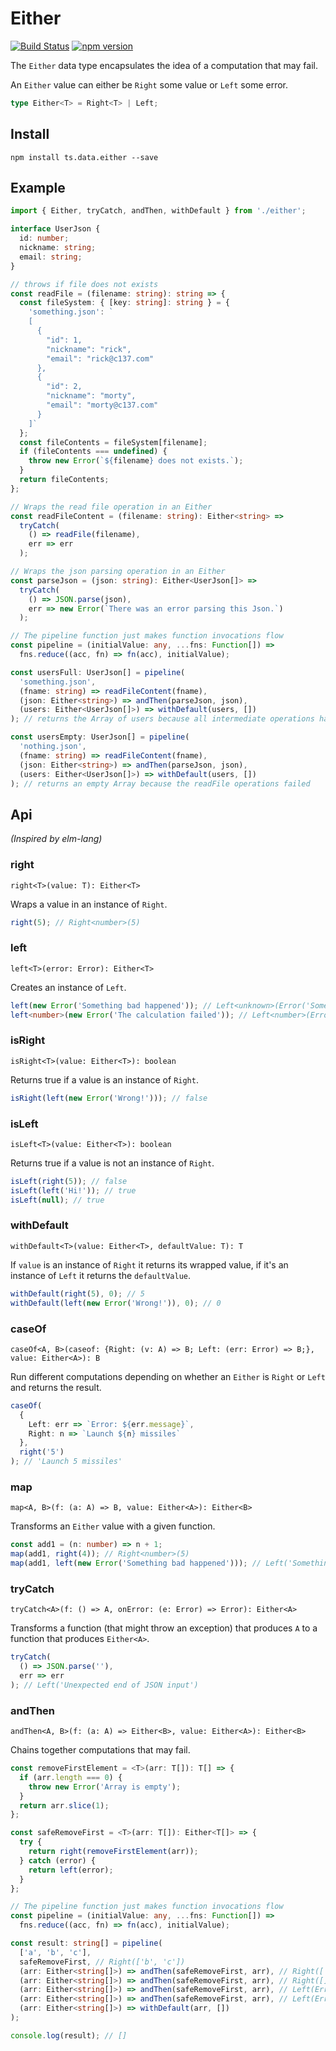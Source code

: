 # Either

[![Build Status](https://travis-ci.org/joanllenas/ts.data.either.svg?branch=master)](https://travis-ci.org/joanllenas/ts.data.either)
[![npm version](https://badge.fury.io/js/ts.data.either.svg)](https://badge.fury.io/js/ts.data.either)

The `Either` data type encapsulates the idea of a computation that may fail.

An `Either` value can either be `Right` some value or `Left` some error.

```ts
type Either<T> = Right<T> | Left;
```

## Install

```
npm install ts.data.either --save
```

## Example

```ts
import { Either, tryCatch, andThen, withDefault } from './either';

interface UserJson {
  id: number;
  nickname: string;
  email: string;
}

// throws if file does not exists
const readFile = (filename: string): string => {
  const fileSystem: { [key: string]: string } = {
    'something.json': `
    [
      {
        "id": 1,
        "nickname": "rick",
        "email": "rick@c137.com"
      },
      {
        "id": 2,
        "nickname": "morty",
        "email": "morty@c137.com"
      }
    ]`
  };
  const fileContents = fileSystem[filename];
  if (fileContents === undefined) {
    throw new Error(`${filename} does not exists.`);
  }
  return fileContents;
};

// Wraps the read file operation in an Either
const readFileContent = (filename: string): Either<string> =>
  tryCatch(
    () => readFile(filename),
    err => err
  );

// Wraps the json parsing operation in an Either
const parseJson = (json: string): Either<UserJson[]> =>
  tryCatch(
    () => JSON.parse(json),
    err => new Error(`There was an error parsing this Json.`)
  );

// The pipeline function just makes function invocations flow
const pipeline = (initialValue: any, ...fns: Function[]) =>
  fns.reduce((acc, fn) => fn(acc), initialValue);

const usersFull: UserJson[] = pipeline(
  'something.json',
  (fname: string) => readFileContent(fname),
  (json: Either<string>) => andThen(parseJson, json),
  (users: Either<UserJson[]>) => withDefault(users, [])
); // returns the Array of users because all intermediate operations have succeeded

const usersEmpty: UserJson[] = pipeline(
  'nothing.json',
  (fname: string) => readFileContent(fname),
  (json: Either<string>) => andThen(parseJson, json),
  (users: Either<UserJson[]>) => withDefault(users, [])
); // returns an empty Array because the readFile operations failed
```

## Api

_(Inspired by elm-lang)_

### right

`right<T>(value: T): Either<T>`

Wraps a value in an instance of `Right`.

```ts
right(5); // Right<number>(5)
```

### left

`left<T>(error: Error): Either<T>`

Creates an instance of `Left`.

```ts
left(new Error('Something bad happened')); // Left<unknown>(Error('Something bad happened'))
left<number>(new Error('The calculation failed')); // Left<number>(Error('The calculation failed'))
```

### isRight

`isRight<T>(value: Either<T>): boolean`

Returns true if a value is an instance of `Right`.

```ts
isRight(left(new Error('Wrong!'))); // false
```

### isLeft

`isLeft<T>(value: Either<T>): boolean`

Returns true if a value is not an instance of `Right`.

```ts
isLeft(right(5)); // false
isLeft(left('Hi!')); // true
isLeft(null); // true
```

### withDefault

`withDefault<T>(value: Either<T>, defaultValue: T): T`

If `value` is an instance of `Right` it returns its wrapped value, if it's an instance of `Left` it returns the `defaultValue`.

```ts
withDefault(right(5), 0); // 5
withDefault(left(new Error('Wrong!')), 0); // 0
```

### caseOf

`caseOf<A, B>(caseof: {Right: (v: A) => B; Left: (err: Error) => B;}, value: Either<A>): B`

Run different computations depending on whether an `Either` is `Right` or `Left` and returns the result.

```ts
caseOf(
  {
    Left: err => `Error: ${err.message}`,
    Right: n => `Launch ${n} missiles`
  },
  right('5')
); // 'Launch 5 missiles'
```

### map

`map<A, B>(f: (a: A) => B, value: Either<A>): Either<B>`

Transforms an `Either` value with a given function.

```ts
const add1 = (n: number) => n + 1;
map(add1, right(4)); // Right<number>(5)
map(add1, left(new Error('Something bad happened'))); // Left('Something bad happened')
```

### tryCatch

`tryCatch<A>(f: () => A, onError: (e: Error) => Error): Either<A>`

Transforms a function (that might throw an exception) that produces `A` to a function that produces `Either<A>`.

```ts
tryCatch(
  () => JSON.parse(''),
  err => err
); // Left('Unexpected end of JSON input')
```

### andThen

`andThen<A, B>(f: (a: A) => Either<B>, value: Either<A>): Either<B>`

Chains together computations that may fail.

```ts
const removeFirstElement = <T>(arr: T[]): T[] => {
  if (arr.length === 0) {
    throw new Error('Array is empty');
  }
  return arr.slice(1);
};

const safeRemoveFirst = <T>(arr: T[]): Either<T[]> => {
  try {
    return right(removeFirstElement(arr));
  } catch (error) {
    return left(error);
  }
};

// The pipeline function just makes function invocations flow
const pipeline = (initialValue: any, ...fns: Function[]) =>
  fns.reduce((acc, fn) => fn(acc), initialValue);

const result: string[] = pipeline(
  ['a', 'b', 'c'],
  safeRemoveFirst, // Right(['b', 'c'])
  (arr: Either<string[]>) => andThen(safeRemoveFirst, arr), // Right(['b'])
  (arr: Either<string[]>) => andThen(safeRemoveFirst, arr), // Right([])
  (arr: Either<string[]>) => andThen(safeRemoveFirst, arr), // Left(Error('Array is empty'))
  (arr: Either<string[]>) => andThen(safeRemoveFirst, arr), // Left(Error('Array is empty'))
  (arr: Either<string[]>) => withDefault(arr, [])
);

console.log(result); // []
```
